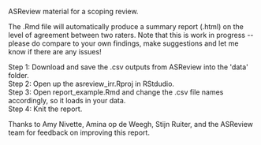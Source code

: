 ASReview material for a scoping review.

The .Rmd file will automatically produce a summary report (.html) on the level of agreement between two raters. Note that this is work in progress -- please do compare to your own findings, make suggestions and let me know if there are any issues!

Step 1: Download and save the .csv outputs from ASReview into the 'data' folder.  
Step 2: Open up the asreview_irr.Rproj in RStdudio.  
Step 3: Open report_example.Rmd and change the .csv file names accordingly, so it loads in your data.  
Step 4: Knit the report.  


Thanks to Amy Nivette, Amina op de Weegh, Stijn Ruiter, and the ASReview team for feedback on improving this report.